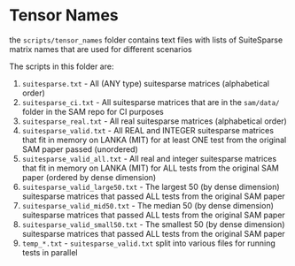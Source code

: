 # Tensor Names

the `scripts/tensor_names` folder contains text files with lists of SuiteSparse matrix
names that are used for different scenarios

The scripts in this folder are:
1. `suitesparse.txt` - All (ANY type) suitesparse matrices (alphabetical order)
2. `suitesparse_ci.txt` - All suitesparse matrices that are in the `sam/data/` folder in the SAM repo for CI purposes
3. `suitesparse_real.txt` - All real suitesparse matrices (alphabetical order)
4. `suitesparse_valid.txt` - All REAL and INTEGER suitesparse matrices that fit
   in memory on LANKA (MIT) for at least ONE test from the original SAM paper
   passed (unordered) 
5. `suitesparse_valid_all.txt` - All real and integer suitesparse matrices that
   fit in memory on LANKA (MIT) for ALL tests from the original SAM paper
   (ordered by dense dimension) 
6. `suitesparse_valid_large50.txt` - The largest 50 (by dense dimension) suitesparse matrices that passed ALL tests from the original SAM paper
7. `suitesparse_valid_mid50.txt` - The median 50 (by dense dimension) suitesparse matrices that passed ALL tests from the original SAM paper
8. `suitesparse_valid_small50.txt` - The smallest 50 (by dense dimension) suitesparse matrices that passed ALL tests from the original SAM paper
9. `temp_*.txt` - `suitesparse_valid.txt` split into various files for running tests in parallel
